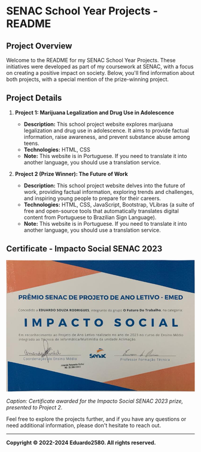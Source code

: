 # SENAC School Year Projects - README

## Project Overview

Welcome to the README for my SENAC School Year Projects. These initiatives were developed as part of my coursework at SENAC, with a focus on creating a positive impact on society. Below, you'll find information about both projects, with a special mention of the prize-winning project.

## Project Details

1. **Project 1: Marijuana Legalization and Drug Use in Adolescence**
    - **Description:** This school project website explores marijuana legalization and drug use in adolescence. It aims to provide factual information, raise awareness, and prevent substance abuse among teens.
    - **Technologies:** HTML, CSS
    - **Note:** This website is in Portuguese. If you need to translate it into another language, you should use a translation service.

2. **Project 2 (Prize Winner): The Future of Work**
    - **Description:** This school project website delves into the future of work, providing factual information, exploring trends and challenges, and inspiring young people to prepare for their careers.
    - **Technologies:** HTML, CSS, JavaScript, Bootstrap, VLibras (a suite of free and open-source tools that automatically translates digital content from Portuguese to Brazilian Sign Language).
    - **Note:** This website is in Portuguese. If you need to translate it into another language, you should use a translation service.

## Certificate - Impacto Social SENAC 2023

![Certificate](assets/ano_letivo_IMPACTO_SOCIAL_SENAC_2023.jpg)

*Caption: Certificate awarded for the Impacto Social SENAC 2023 prize, presented to Project 2.*

Feel free to explore the projects further, and if you have any questions or need additional information, please don't hesitate to reach out.

---

**Copyright © 2022-2024 Eduardo2580. All rights reserved.**
